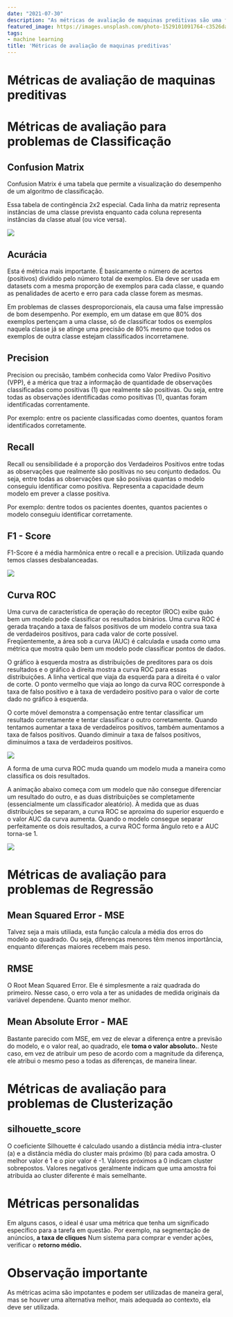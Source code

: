 ```yaml
---
date: "2021-07-30"
description: "As métricas de avaliação de maquinas preditivas são uma forma de medirmos a precisão de nossos algortimos"
featured_image: https://images.unsplash.com/photo-1529101091764-c3526daf38fe?ixid=MXwxMjA3fDB8MHxzZWFyY2h8MzF8fG1hY2hpbmUlMjBsZWFybmluZ3xlbnwwfHwwfA%3D%3D&ixlib=rb-1.2.1&auto=format&fit=crop&w=500&q=60
tags:
- machine learning
title: 'Métricas de avaliação de maquinas preditivas'
---
```


# Métricas de avaliação de maquinas preditivas

# Métricas de avaliação para problemas de **Classificação**

## Confusion Matrix

Confusion Matrix é uma tabela que permite a visualização do desempenho de um algoritmo de classificação.

Essa tabela de contingência 2x2 especial. Cada linha da matriz representa instâncias de uma classe prevista enquanto cada coluna representa instâncias da classe atual (ou vice versa).

![](confusion_matrix.png)

## Acurácia

Esta é métrica mais importante. É basicamente o número de acertos (positivos) dividido pelo número total de exemplos. Ela deve ser usada em datasets com a mesma proporção de exemplos para cada classe, e quando as penalidades de acerto e erro para cada classe forem as mesmas.

Em problemas de classes desproporcionais, ela causa uma false impressão de bom desempenho. Por exemplo, em um datase em que 80% dos exemplos pertençam a uma classe, só de classificar todos os exemplos naquela classe já se atinge uma precisão de 80% mesmo que todos os exemplos de outra classe estejam classificados incorretamene.

## Precision 

Precision ou precisão, também conhecida como Valor Prediivo Positivo (VPP), é a mérica que traz a informação de quantidade de observações classificadas como positivas (1) que realmente são positivas. Ou seja, entre todas as observações identificadas como positivas (1), quantas foram identificadas correntamente.

Por exemplo: entre os paciente classificadas como doentes, quantos foram identificados corretamente.

## Recall 
Recall ou sensibilidade é a proporção dos Verdadeiros Positivos entre todas as observações que realmente são positivas no seu conjunto dedados. Ou seja, entre todas as observações que são posiivas quantas o modelo conseguiu identificar como positiva. Representa a capacidade deum modelo em prever a classe positiva.

Por exemplo: dentre todos os pacientes doentes, quantos pacientes o modelo conseguiu identificar corretamente. 

## F1 - Score 

F1-Score é a média harmônica entre o recall e a precision. Utilizada quando temos classes desbalanceadas.

![](accuracy.png)

## Curva ROC 

Uma curva de característica de operação do receptor (ROC) exibe quão bem um modelo pode classificar os resultados binários. 
Uma curva ROC é gerada traçando a taxa de falsos positivos de um modelo contra sua taxa de verdadeiros positivos, para cada valor de corte possível. 
Freqüentemente, a área sob a curva (AUC) é calculada e usada como uma métrica que mostra quão bem um modelo pode classificar pontos de dados.

O gráfico à esquerda mostra as distribuições de preditores para os dois resultados e o gráfico à direita mostra a curva ROC para essas distribuições. A linha vertical que viaja da esquerda para a direita é o valor de corte. O ponto vermelho que viaja ao longo da curva ROC corresponde à taxa de falso positivo e à taxa de verdadeiro positivo para o valor de corte dado no gráfico à esquerda.

O corte móvel demonstra a compensação entre tentar classificar um resultado corretamente e tentar classificar o outro corretamente. Quando tentamos aumentar a taxa de verdadeiros positivos, também aumentamos a taxa de falsos positivos. Quando diminuir a taxa de falsos positivos, diminuímos a taxa de verdadeiros positivos.


![](roc_curve.gif)

A forma de uma curva ROC muda quando um modelo muda a maneira como classifica os dois resultados.

A animação abaixo começa com um modelo que não consegue diferenciar um resultado do outro, e as duas distribuições se completamente (essencialmente um classificador aleatório). À medida que as duas distribuições se separam, a curva ROC se aproxima do superior esquerdo e o valor AUC da curva aumenta. Quando o modelo consegue separar perfeitamente os dois resultados, a curva ROC forma ângulo reto e a AUC torna-se 1.

![](roc_curve_2.gif)

# Métricas de avaliação para problemas de **Regressão**

## Mean Squared Error - MSE

Talvez seja a mais utiliada, esta função calcula a média dos erros do modelo ao quadrado. Ou seja, diferenças menores têm menos importância, enquanto diferenças maiores recebem mais peso.

## RMSE 

O Root Mean Squared Error. Ele é simplesmente a raiz quadrada do primeiro. Nesse caso, o erro vola a ter as unidades de medida originais da variável dependene. Quanto menor melhor.

## Mean Absolute Error - MAE

Bastante parecido com MSE, em vez de elevar a diferença entre a previsão do modelo, e o valor real, ao quadrado, ele **toma o valor absoluto.**.
Neste caso, em vez de atribuir um peso de acordo com a magnitude da diferença, ele atribui o mesmo peso a todas as diferenças, de maneira linear.

# Métricas de avaliação para problemas de **Clusterização**

## silhouette_score

O coeficiente Silhouette é calculado usando a distância média intra-cluster (a) e a distância média do cluster mais próximo (b) para cada amostra.
O melhor valor é 1 e o pior valor é -1. Valores próximos a 0 indicam cluster sobrepostos. Valores negativos geralmente indicam que uma amostra foi atribuida ao cluster diferente é mais semelhante.

# Métricas personalidas

Em alguns casos, o ideal é usar uma métrica que tenha um significado específico para a tarefa em questão.
Por exemplo, na segmentação de anúncios, **a taxa de cliques**
Num sistema para comprar e vender ações, verificar o **retorno médio.**

# Observação importante

As métricas acima são impotantes e podem ser utilizadas de maneira geral, mas se houver uma alternativa melhor, mais adequada ao contexto, ela deve ser utilizada.
